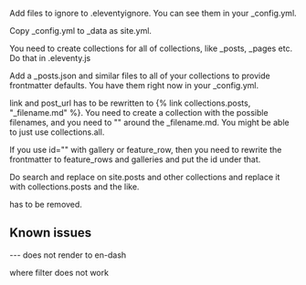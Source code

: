 
Add files to ignore to .eleventyignore. You can see them in your _config.yml.

Copy _config.yml to _data as site.yml.

You need to create collections for all of collections, like _posts, _pages etc. Do that in .eleventy.js

Add a _posts.json and similar files to all of your collections to provide frontmatter defaults. You have them right now in your _config.yml.

link and post_url has to be rewritten to {% link collections.posts, "_filename.md" %}. You need to create a collection with the possible filenames, and you need to "" around the _filename.md. You might be able to just use collections.all.

If you use id="" with gallery or feature_row, then you need to rewrite the frontmatter to feature_rows and galleries and put the id under that.

Do search and replace on site.posts and other collections and replace it with collections.posts and the like.

 has to be removed.

## Known issues

--- does not render to en-dash

where filter does not work